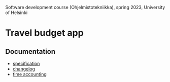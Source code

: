 Software development course (Ohjelmistotekniikka), spring 2023, University of Helsinki

# Travel budget app
## Documentation
- [specification](travel-budget-app/documentation/specification.md)
- [changelog](travel-budget-app/documentation/changelog.md)
- [time accounting](travel-budget-app/documentation/time-accounting.md)